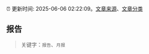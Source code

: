 :alarm_clock: 更新时间: 2025-06-06 02:22:09。[文章来源](/README.md)、[文章分类](/TAGS.md)

## 报告


> 关键字：`报告`、`月报`



